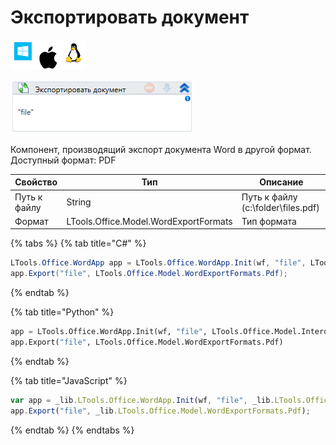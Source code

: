 # Экспортировать документ

![](<../../../.gitbook/assets/image (100) (1) (1) (1) (1) (1) (1) (86).png>)

![](<../../../.gitbook/assets/image (66).png>)

Компонент, производящий экспорт документа Word в другой формат. Доступный формат: PDF

| Свойство     | Тип                                   | Описание                           |
| ------------ | ------------------------------------- | ---------------------------------- |
| Путь к файлу | String                                | Путь к файлу (c:\folder\files.pdf) |
| Формат       | LTools.Office.Model.WordExportFormats | Тип формата                        |

{% tabs %}
{% tab title="C#" %}
```csharp
LTools.Office.WordApp app = LTools.Office.WordApp.Init(wf, "file", LTools.Office.Model.InteropTypes.DX);
app.Export("file", LTools.Office.Model.WordExportFormats.Pdf);
```
{% endtab %}

{% tab title="Python" %}
```python
app = LTools.Office.WordApp.Init(wf, "file", LTools.Office.Model.InteropTypes.DX)
app.Export("file", LTools.Office.Model.WordExportFormats.Pdf)
```
{% endtab %}

{% tab title="JavaScript" %}
```javascript
var app = _lib.LTools.Office.WordApp.Init(wf, "file", _lib.LTools.Office.Model.InteropTypes.DX);
app.Export("file", _lib.LTools.Office.Model.WordExportFormats.Pdf);
```
{% endtab %}
{% endtabs %}
